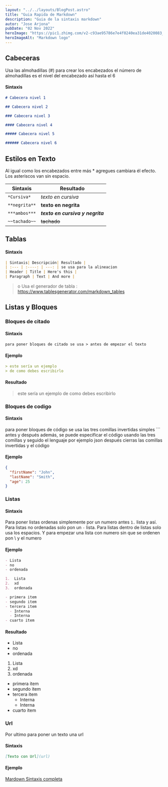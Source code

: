```yaml
---
layout: "../../layouts/BlogPost.astro"
title: "Guia Rapida de Markdown"
description: "Guia de la sintaxis markdown"
autor: "Jose Arjona"
pubDate: "02 Nov 2022"
heroImage: "https://pic1.zhimg.com/v2-c93ae95786e7e4f0240ea31de4020083_r.jpg?source=172ae18b"
heroImageAlt: "Markdown logo"
---
```


## Cabeceras

Usa las almohadillas (#) para crear los encabezados el número de almohadillas es el nivel del encabezado así hasta el 6

#### Sintaxis

```md
# Cabecera nivel 1

## Cabecera nivel 2

### Cabecera nivel 3

#### Cabecera nivel 4

##### Cabecera nivel 5

###### Cabecera nivel 6
```

## Estilos en Texto

Al igual como los encabezados entre más \* agregues cambiara él efecto. Los asteriscos van sin espacio.

| **Sintaxis**  | **Resultado**                    |
| ------------- | -------------------------------- |
| `*Cursiva*`   | _texto en cursiva_               |
| `**negrita**` | **texto en negrita**             |
| `***ambos***` | **_texto en cursiva y negrita_** |
| `~~tachado~~` | ~~tachado~~                      |

## Tablas

#### Sintaxis

```markdown
| Sintaxis| Descripción| Resultado |
| :--- | :----: | ---: | se usa para la alineacion
| Header | Title | Here's this |
| Paragraph | Text | And more |
```

> o Usa el generador de tabla : https://www.tablesgenerator.com/markdown_tables

## Listas y Bloques

### Bloques de citado

#### Sintaxis

```md
para poner bloques de citado se usa > antes de empezar el texto
```

#### Ejemplo

```md
> este sería un ejemplo
> de como debes escribirlo
```

#### Resultado

> este sería un ejemplo
> de como debes escribirlo

### Bloques de codigo

#### Sintaxis

para poner bloques de código se usa las tres comillas invertidas simples ``` antes y después además, se puede especificar el código usando las tres comillas
y seguido el lenguaje por ejemplo json después cierras las comillas invertidas y el código

#### Ejemplo

```json
{
  "firstName": "John",
  "lastName": "Smith",
  "age": 25
}
```

### Listas

#### Sintaxis

Para poner listas ordenas simplemente por un numero antes `1.` lista y así.
Para listas no ordenadas solo pon un `-` lista.
Para listas dentro de listas solo usa los espacios.
Y para empezar una lista con numero sin que se ordenen pon \ y el numero

#### Ejemplo

```md
- Lista
- no
- ordenada

1.  Lista
2.  xd
3.  ordenada

- primera item
- segundo item
- tercera item
  - Interna
  - Interna
- cuarto item
```

#### Resultado

- Lista
- no
- ordenada

1.  Lista
2.  xd
3.  ordenada

- primera item
- segundo item
- tercera item
  - Interna
  - Interna
- cuarto item

### Url

Por ultimo para poner un texto una url

#### Sintaxis

```md
[Texto con Url](url)
```

#### Ejemplo

[Mardown Sintaxis completa](https://www.markdownguide.org/basic-syntax/)
